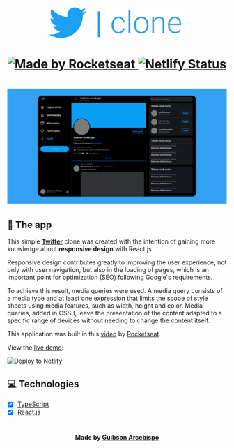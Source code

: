 <h3 align="center">
    <img alt="Logo" src=".github/logo.png">
</h3>

<h1 align="center">
  <a href="https://rocketseat.com.br">
    <img alt="Made by Rocketseat" src="https://img.shields.io/badge/made%20by-Rocketseat-%237519C1">
  </a>

  <a href="https://app.netlify.com/sites/twitter-ui-clone-guibsonarc/deploys">
    <img alt="Netlify Status" src="https://api.netlify.com/api/v1/badges/1a341e03-05a5-4977-a296-66652a8c8bb7/deploy-status">
  </a>
</h1>

<h1 align="center">
    <img alt="Preview" src=".github/preview.gif">
</h1>

## :blue_book: The app

This simple <strong>[Twitter](https://twitter.com/)</strong> clone was created with the intention of gaining more knowledge about <strong>responsive design</strong> with React.js.

Responsive design contributes greatly to improving the user experience, not only with user navigation, but also in the loading of pages, which is an important point for optimization (SEO) following Google's requirements.

To achieve this result, media queries were used. A media query consists of a media type and at least one expression that limits the scope of style sheets using media features, such as width, height and color. Media queries, added in CSS3, leave the presentation of the content adapted to a specific range of devices without needing to change the content itself.

This application was built in this [video](https://www.youtube.com/watch?v=K-8z_4xvT3o) by [Rocketseat](https://rocketseat.com.br/).

View the [live demo](https://twitter-ui-clone-guibsonarc.netlify.app/):

[![Deploy to Netlify](https://www.netlify.com/img/deploy/button.svg)](https://twitter-ui-clone-guibsonarc.netlify.app/)

## :computer: Technologies

- [x] [TypeScript](https://www.typescriptlang.org/)
- [x] [React.js](https://reactjs.org/)

<h1></h1>
<h4 align="center">
    Made by <a href="https://www.linkedin.com/in/guibsonarc/" target="_blank">Guibson Arcebispo</a>
</h4>